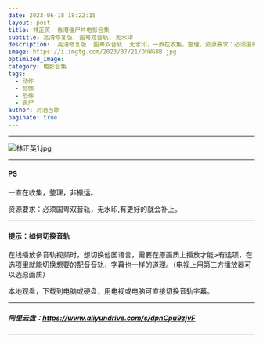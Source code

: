 ```yaml
---
date: 2023-06-18 18:22:15
layout: post
title: 林正英. 香港僵尸片电影合集
subtitle: 高清修复版. 国粤双音轨. 无水印
description:  高清修复版. 国粤双音轨. 无水印，一直在收集，整理。资源要求：必须国粤双音轨，无水印，1080P高清。有更好的就会补上...
image: https://i.imgtg.com/2023/07/21/OhWG8B.jpg
optimized_image: 
category: 电影合集
tags:
  - 动作
  - 惊悚
  - 恐怖
  - 丧尸
author: 对酒当歌
paginate: true
---
```


---

![林正英1.jpg](https://i.imgtg.com/2023/07/21/OhWcfa.jpg)

---

#### PS

一直在收集，整理，非搬运。  

资源要求：必须国粤双音轨，无水印,有更好的就会补上。  

---

#### 提示：如何切换音轨

在线播放多音轨视频时，想切换他国语言，需要在原画质上播放才能>有选项，在选项里就能切换想要的配音音轨，字幕也一样的道理。（电视上用第三方播放器可以选原画质）

本地观看，下载到电脑或硬盘，用电视或电脑可直接切换音轨字幕。

---

##### 阿里云盘：<https://www.aliyundrive.com/s/dpnCpu9zjvF>

---
